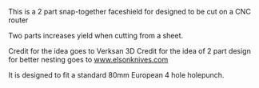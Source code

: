 This is a 2 part snap-together faceshield for designed to be cut on a CNC router

Two parts increases yield when cutting from a sheet.

Credit for the idea goes to Verksan 3D 
Credit for the idea of 2 part design for better nesting goes to www.elsonknives.com

It is designed to fit a standard 80mm European 4 hole holepunch.
